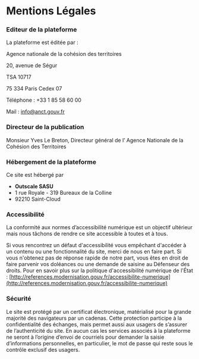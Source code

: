 # Mentions Légales

### Editeur de la plateforme

La plateforme est éditée par :

Agence nationale de la cohésion des territoires 

20, avenue de Ségur 

TSA 10717 

75 334 Paris Cedex 07

Téléphone : +33 1 85 58 60 00

Mail : [info@anct.gouv.fr](mailto:info@anct.gouv.fr)

### Directeur de la publication

Monsieur Yves Le Breton, Directeur général de l’ Agence Nationale de la Cohésion des Territoires

### Hébergement de la plateforme

Ce site est hébergé par

* **Outscale SASU**
* 1 rue Royale - 319 Bureaux de la Colline
* 92210 Saint-Cloud

### Accessibilité

La conformité aux normes d’accessibilité numérique est un objectif ultérieur mais nous tâchons de rendre ce site accessible à toutes et à tous.

Si vous rencontrez un défaut d'accessibilité vous empêchant d'accéder à un contenu ou une fonctionnalité du site, merci de nous en faire part. Si vous n'obtenez pas de réponse rapide de notre part, vous êtes en droit de faire parvenir vos doléances ou une demande de saisine au Défenseur des droits. Pour en savoir plus sur la politique d'accessibilité numérique de l'État : [http://references.modernisation.gouv.fr/accessibilite-numerique](http://references.modernisation.gouv.fr/accessibilite-numerique)

### Sécurité

Le site est protégé par un certificat électronique, matérialisé pour la grande majorité des navigateurs par un cadenas. Cette protection participe à la confidentialité des échanges, mais permet aussi aux usagers de s’assurer de l’authenticité du site. En aucun cas les services associés à la plateforme ne seront à l’origine d’envoi de courriels pour demander la saisie d’informations personnelles, en particulier, le mot de passe qui reste sous le contrôle exclusif des usagers.

